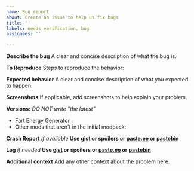 ```yaml
---
name: Bug report
about: Create an issue to help us fix bugs
title: ''
labels: needs verification, bug
assignees: ''

---
```


**Describe the bug**
A clear and concise description of what the bug is.

**To Reproduce**
Steps to reproduce the behavior:

**Expected behavior**
A clear and concise description of what you expected to happen.

**Screenshots**
If applicable, add screenshots to help explain your problem.

**Versions:** _DO NOT write "the latest"_
- Fart Energy Generator : 
- Other mods that aren't in the initial modpack:  

**Crash Report** _if avaliable_ 
**Use [gist](https://gist.github.com) or spoilers or [paste.ee](https://paste.ee) or [pastebin](https://pastebin.com)**

**Log** _if needed_
**Use [gist](https://gist.github.com) or spoilers or [paste.ee](https://paste.ee) or [pastebin](https://pastebin.com)**

**Additional context**
Add any other context about the problem here.
